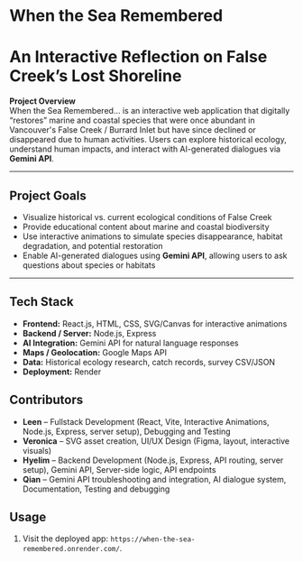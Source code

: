 # When the Sea Remembered

# An Interactive Reflection on False Creek’s Lost Shoreline

**Project Overview**  
When the Sea Remembered... is an interactive web application that digitally “restores” marine and coastal species that were once abundant in Vancouver's False Creek / Burrard Inlet but have since declined or disappeared due to human activities. Users can explore historical ecology, understand human impacts, and interact with AI-generated dialogues via **Gemini API**.

---

## Project Goals
- Visualize historical vs. current ecological conditions of False Creek  
- Provide educational content about marine and coastal biodiversity  
- Use interactive animations to simulate species disappearance, habitat degradation, and potential restoration  
- Enable AI-generated dialogues using **Gemini API**, allowing users to ask questions about species or habitats  

---

## Tech Stack
- **Frontend:** React.js, HTML, CSS, SVG/Canvas for interactive animations  
- **Backend / Server:** Node.js, Express  
- **AI Integration:** Gemini API for natural language responses  
- **Maps / Geolocation:** Google Maps API  
- **Data:** Historical ecology research, catch records, survey CSV/JSON  
- **Deployment:** Render

 
## Contributors

- **Leen** – Fullstack Development (React, Vite, Interactive Animations, Node.js, Express, server setup), Debugging and Testing
- **Veronica** – SVG asset creation, UI/UX Design (Figma, layout, interactive visuals)
- **Hyelim** – Backend Development (Node.js, Express, API routing, server setup), Gemini API, Server-side logic, API endpoints   
- **Qian** – Gemini API troubleshooting and integration, AI dialogue system, Documentation, Testing and debugging  


## Usage

1. Visit the deployed app: `https://when-the-sea-remembered.onrender.com/`.

